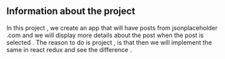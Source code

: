 ## Information about the project

In this project , we create an app that will have posts from jsonplaceholder .com and we will display more details about the post when the post is selected .
The reason to do is project , is that then we will implement the same in react redux and see the difference .
